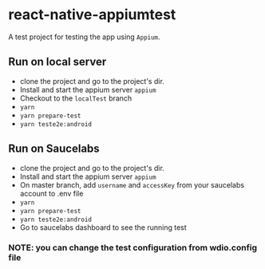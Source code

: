 # react-native-appiumtest

A test project for testing the app using `Appium`.


## Run on local server
- clone the project and go to the project's dir.
- Install and start the appium server `appium`
- Checkout to the `localTest` branch
- `yarn`
- `yarn prepare-test`
- `yarn teste2e:android`

## Run on Saucelabs
- clone the project and go to the project's dir.
- Install and start the appium server `appium`
- On master branch, add `username` and `accessKey` from your saucelabs account to .env file
- `yarn`
- `yarn prepare-test`
- `yarn teste2e:android`
- Go to saucelabs dashboard to see the running test

### NOTE: you can change the test configuration from wdio.config file
